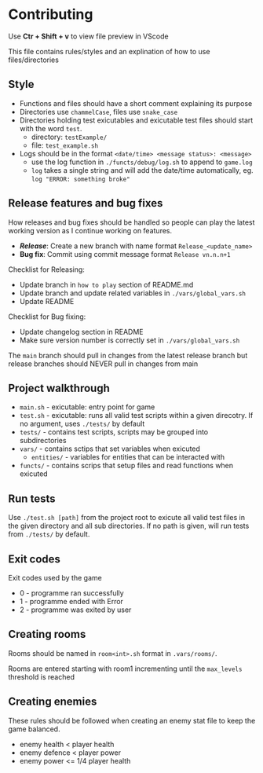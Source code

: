 # Contributing

Use **Ctr + Shift + v** to view file preview in VScode

This file contains rules/styles and an explination of how to use files/directories

## Style

- Functions and files should have a short comment explaining its purpose
- Directories use `chammelCase`, files use `snake_case`
- Directories holding test exicutables and exicutable test files should start with the word `test`.
    + directory: `testExample/`
    + file: `test_example.sh`
- Logs should be in the format `<date/time> <message status>: <message>` 
    + use the log function in `./functs/debug/log.sh` to append to `game.log`
    + `log` takes a single string and will add the date/time automatically, eg. `log "ERROR: something broke"`

## Release features and bug fixes

How releases and bug fixes should be handled so people can play the latest working version as I continue working on features.

- ***Release***: Create a new branch with name format `Release_<update_name>`
- **Bug fix**:   Commit using commit message format `Release vn.n.n+1`

Checklist for Releasing:
- Update branch in `how to play` section of README.md
- Update branch and update related variables in `./vars/global_vars.sh`
- Update README

Checklist for Bug fixing:
- Update changelog section in README
- Make sure version number is correctly set in `./vars/global_vars.sh`

The `main` branch should pull in changes from the latest release branch but release branches should NEVER pull in changes from main

## Project walkthrough

- `main.sh` - exicutable: entry point for game
- `test.sh` - exicutable: runs all valid test scripts within a given direcotry. If no argument, uses `./tests/` by default 
- `tests/` - contains test scripts, scripts may be grouped into subdirectories
- `vars/` - contains sctips that set variables when exicuted
    + `entities/` - variables for entities that can be interacted with
- `functs/` - contains scrips that setup files and read functions when exicuted

## Run tests

Use `./test.sh [path]` from the project root to exicute all valid test files in the given directory and all sub directories. If no path is given, will run tests from `./tests/` by default.

## Exit codes

Exit codes used by the game

- 0 - programme ran successfully
- 1 - programme ended with Error
- 2 - programme was exited by user

## Creating rooms

Rooms should be named in `room<int>.sh` format in `.vars/rooms/`.

Rooms are entered starting with room1 incrementing until the `max_levels` threshold is reached

## Creating enemies

These rules should be followed when creating an enemy stat file to keep the game balanced.

- enemy health < player health
- enemy defence < player power
- enemy power <= 1/4 player health

